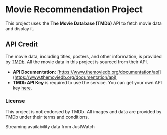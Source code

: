 # Movie Recommendation Project

This project uses the **The Movie Database (TMDb)** API to fetch movie data and display it. 

## API Credit

The movie data, including titles, posters, and other information, is provided by [TMDb](https://www.themoviedb.org/). All the movie data in this project is sourced from their API.

- **API Documentation:** [https://www.themoviedb.org/documentation/api](https://www.themoviedb.org/documentation/api)
- **TMDb API Key** is required to use the service. You can get your own API key [here](https://www.themoviedb.org/settings/api).

### License

This project is not endorsed by TMDb. All images and data are provided by TMDb under their terms and conditions.


Streaming availability data from JustWatch
